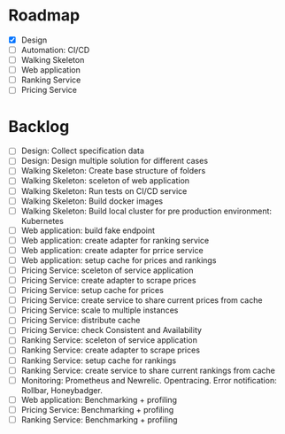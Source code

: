 Roadmap
=======

- [x] Design
- [ ] Automation: CI/CD
- [ ] Walking Skeleton
- [ ] Web application
- [ ] Ranking Service
- [ ] Pricing Service

Backlog
=======

- [ ] Design: Collect specification data
- [ ] Design: Design multiple solution for different cases
- [ ] Walking Skeleton: Create base structure of folders
- [ ] Walking Skeleton: sceleton of web application
- [ ] Walking Skeleton: Run tests on CI/CD service
- [ ] Walking Skeleton: Build docker images
- [ ] Walking Skeleton: Build local cluster for pre production environment: Kubernetes
- [ ] Web application: build fake endpoint
- [ ] Web application: create adapter for ranking service
- [ ] Web application: create adapter for prrice service
- [ ] Web application: setup cache for prices and rankings
- [ ] Pricing Service: sceleton of service application
- [ ] Pricing Service: create adapter to scrape prices
- [ ] Pricing Service: setup cache for prices
- [ ] Pricing Service: create service to share current prices from cache
- [ ] Pricing Service: scale to multiple instances
- [ ] Pricing Service: distribute cache
- [ ] Pricing Service: check Consistent and Availability
- [ ] Ranking Service: sceleton of service application
- [ ] Ranking Service: create adapter to scrape prices
- [ ] Ranking Service: setup cache for rankings
- [ ] Ranking Service: create service to share current rankings from cache
- [ ] Monitoring: Prometheus and Newrelic. Opentracing. Error notification: Rollbar, Honeybadger.
- [ ] Web application: Benchmarking + profiling
- [ ] Pricing Service: Benchmarking + profiling
- [ ] Ranking Service: Benchmarking + profiling
